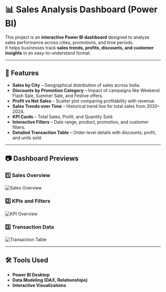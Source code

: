 # 📊 Sales Analysis Dashboard (Power BI)

This project is an **interactive Power BI dashboard** designed to analyze sales performance across cities, promotions, and time periods.  
It helps businesses track **sales trends, profits, discounts, and customer insights** in an easy-to-understand format.

---

## 🚀 Features
- **Sales by City** – Geographical distribution of sales across India.
- **Discounts by Promotion Category** – Impact of campaigns like Weekend Flash Sale, Summer Sale, and Festive offers.
- **Profit vs Net Sales** – Scatter plot comparing profitability with revenue.
- **Sales Trends over Time** – Historical trend line for total sales from 2020–2024.
- **KPI Cards** – Total Sales, Profit, and Quantity Sold.
- **Interactive Filters** – Date range, product, promotion, and customer filters.
- **Detailed Transaction Table** – Order-level details with discounts, profit, and units sold.

---

## 📷 Dashboard Previews
### 1️⃣ Sales Overview
![Sales Overview](images/dashboard1.png)

### 2️⃣ KPIs and Filters
![KPI Overview](images/dashboard2.png)

### 3️⃣ Transaction Data
![Transaction Table](images/dashboard3.png)

---

## 🛠️ Tools Used
- **Power BI Desktop**
- **Data Modeling (DAX, Relationships)**
- **Interactive Visualizations**
